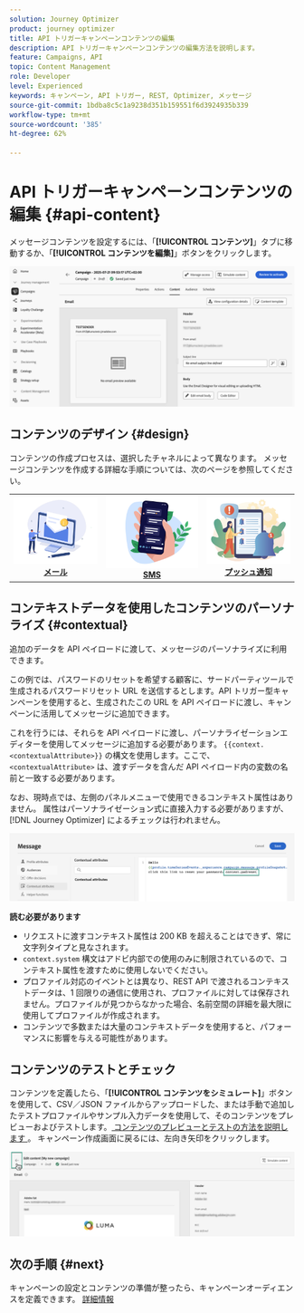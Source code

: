 ```yaml
---
solution: Journey Optimizer
product: journey optimizer
title: API トリガーキャンペーンコンテンツの編集
description: API トリガーキャンペーンコンテンツの編集方法を説明します。
feature: Campaigns, API
topic: Content Management
role: Developer
level: Experienced
keywords: キャンペーン, API トリガー, REST, Optimizer, メッセージ
source-git-commit: 1bdba8c5c1a9238d351b159551f6d3924935b339
workflow-type: tm+mt
source-wordcount: '385'
ht-degree: 62%

---
```



# API トリガーキャンペーンコンテンツの編集 {#api-content}

メッセージコンテンツを設定するには、「**[!UICONTROL コンテンツ]**」タブに移動するか、「**[!UICONTROL コンテンツを編集]**」ボタンをクリックします。

![](assets/campaign-content.png)

## コンテンツのデザイン {#design}

コンテンツの作成プロセスは、選択したチャネルによって異なります。 メッセージコンテンツを作成する詳細な手順については、次のページを参照してください。

<table style="table-layout:fixed"><tr style="border: 0;">
<td><a href="../email/create-email.md"><img alt="メール" src="../channels/assets/do-not-localize/email.png"></a>
<div align="center"><a href="../email/create-email.md"><strong>メール</strong></a></div></td>
<td><a href="../sms/create-sms.md"><img alt="SMS" src="../channels/assets/do-not-localize/sms.png"></a>
<div align="center"><a href="../sms/create-sms.md"><strong>SMS</strong></a></div></td>
<td><a href="../push/create-push.md"><img alt="プッシュ" src="../channels/assets/do-not-localize/push.png"></a>
<div align="center"><a href="../push/create-push.md"><strong>プッシュ通知</strong></a></div></td>
</tr></table>

## コンテキストデータを使用したコンテンツのパーソナライズ {#contextual}

追加のデータを API ペイロードに渡して、メッセージのパーソナライズに利用できます。

この例では、パスワードのリセットを希望する顧客に、サードパーティツールで生成されるパスワードリセット URL を送信するとします。API トリガー型キャンペーンを使用すると、生成されたこの URL を API ペイロードに渡し、キャンペーンに活用してメッセージに追加できます。

これを行うには、それらを API ペイロードに渡し、パーソナライゼーションエディターを使用してメッセージに追加する必要があります。 `{{context.<contextualAttribute>}}` の構文を使用します。ここで、`<contextualAttribute>` は、渡すデータを含んだ API ペイロード内の変数の名前と一致する必要があります。

なお、現時点では、左側のパネルメニューで使用できるコンテキスト属性はありません。 属性はパーソナライゼーション式に直接入力する必要がありますが、[!DNL Journey Optimizer] によるチェックは行われません。

![](assets/api-triggered-context.png)

**読む必要があります**

* リクエストに渡すコンテキスト属性は 200 KB を超えることはできず、常に文字列タイプと見なされます。
* `context.system` 構文はアドビ内部での使用のみに制限されているので、コンテキスト属性を渡すために使用しないでください。
* プロファイル対応のイベントとは異なり、REST API で渡されるコンテキストデータは、1 回限りの通信に使用され、プロファイルに対しては保存されません。プロファイルが見つからなかった場合、名前空間の詳細を最大限に使用してプロファイルが作成されます。
* コンテンツで多数または大量のコンテキストデータを使用すると、パフォーマンスに影響を与える可能性があります。

## コンテンツのテストとチェック

コンテンツを定義したら、「**[!UICONTROL コンテンツをシミュレート]**」ボタンを使用して、CSV／JSON ファイルからアップロードした、または手動で追加したテストプロファイルやサンプル入力データを使用して、そのコンテンツをプレビューおよびテストします。[ コンテンツのプレビューとテストの方法を説明します ](../content-management/preview-test.md)。 キャンペーン作成画面に戻るには、左向き矢印をクリックします。

![](assets/create-campaign-design.png)

## 次の手順 {#next}

キャンペーンの設定とコンテンツの準備が整ったら、キャンペーンオーディエンスを定義できます。 [詳細情報](api-triggered-campaign-audience.md)
